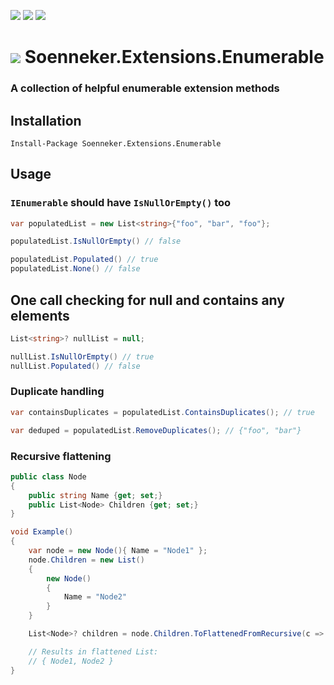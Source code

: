 [![](https://img.shields.io/nuget/v/Soenneker.Extensions.Enumerable.svg?style=for-the-badge)](https://www.nuget.org/packages/Soenneker.Extensions.Enumerable/)
[![](https://img.shields.io/github/actions/workflow/status/soenneker/soenneker.extensions.enumerable/publish.yml?style=for-the-badge)](https://github.com/soenneker/soenneker.extensions.enumerable/actions/workflows/publish.yml)
[![](https://img.shields.io/nuget/dt/Soenneker.Extensions.Enumerable.svg?style=for-the-badge)](https://www.nuget.org/packages/Soenneker.Extensions.Enumerable/)

# ![](https://user-images.githubusercontent.com/4441470/224455560-91ed3ee7-f510-4041-a8d2-3fc093025112.png) Soenneker.Extensions.Enumerable
### A collection of helpful enumerable extension methods

## Installation

```
Install-Package Soenneker.Extensions.Enumerable
```

## Usage

### `IEnumerable` should have `IsNullOrEmpty()` too

```csharp
var populatedList = new List<string>{"foo", "bar", "foo"};

populatedList.IsNullOrEmpty() // false

populatedList.Populated() // true
populatedList.None() // false
```

## One call checking for null and contains any elements

```csharp
List<string>? nullList = null;

nullList.IsNullOrEmpty() // true
nullList.Populated() // false
```

### Duplicate handling

```csharp
var containsDuplicates = populatedList.ContainsDuplicates(); // true

var deduped = populatedList.RemoveDuplicates(); // {"foo", "bar"}
```

### Recursive flattening

```csharp
public class Node 
{
    public string Name {get; set;}
    public List<Node> Children {get; set;}
}

void Example()
{
    var node = new Node(){ Name = "Node1" };
    node.Children = new List()
    {
        new Node() 
        {
            Name = "Node2"
        }
    }

    List<Node>? children = node.Children.ToFlattenedFromRecursive(c => c.Children);

    // Results in flattened List:
    // { Node1, Node2 }
}
```